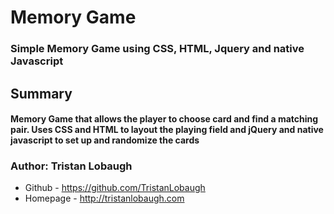 # Memory Game

### Simple Memory Game using CSS, HTML, Jquery and native Javascript

## Summary

#### Memory Game that allows the player to choose card and find a matching pair. Uses CSS and HTML to layout the playing field and jQuery and native javascript to set up and randomize the cards

### Author: Tristan Lobaugh 
+ Github - https://github.com/TristanLobaugh
+ Homepage - http://tristanlobaugh.com

